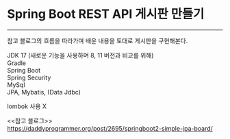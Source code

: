 # Spring Boot REST API 게시판 만들기   
---

참고 블로그의 흐름을 따라가며 배운 내용을 토대로 게시판을 구현해본다.

JDK 17 (새로운 기능을 사용하며 8, 11 버전과 비교를 위해)   
Gradle   
Spring Boot  
Spring Security  
MySql  
JPA, Mybatis, (Data Jdbc)  

lombok 사용 X  

<<참고 블로그>>   
https://daddyprogrammer.org/post/2695/springboot2-simple-jpa-board/
